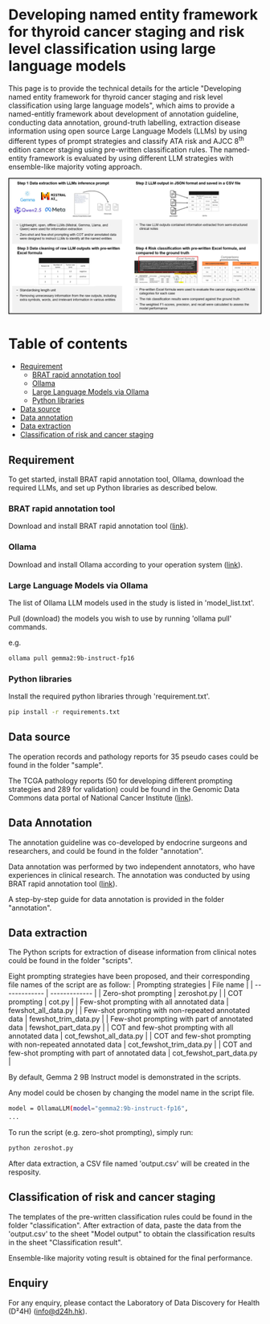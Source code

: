 # Developing named entity framework for thyroid cancer staging and risk level classification using large language models
This page is to provide the technical details for the article "Developing named entity framework for thyroid cancer staging and risk level classification using large language models", which aims to provide a named-entitly framework about development of annotation guideline, conducting data annotation, ground-truth labelling, extraction disease information using open source Large Language Models (LLMs) by using different types of prompt strategies and classify ATA risk and AJCC 8<sup>th</sup> edition cancer staging using pre-written classification rules. The named-entity framework is evaluated by using different LLM strategies with ensemble-like majority voting approach.

![alt text](image/flow.jpg)


# Table of contents
* [Requirement](#requirement)
  * [BRAT rapid annotation tool](#brat-rapid-annotation-tool)
  * [Ollama](#ollama)
  * [Large Language Models via Ollama](#large-language-models-via-ollama)
  * [Python libraries](#python-libraries)
* [Data source](#data-source)
* [Data annotation](#data-annotation)
* [Data extraction](#data-extraction)
* [Classification of risk and cancer staging](#classification-of-risk-and-cancer-staging)

## Requirement

To get started, install BRAT rapid annotation tool, Ollama, download the required LLMs, and set up Python libraries as described below.

### BRAT rapid annotation tool
Download and install BRAT rapid annotation tool (<a href="https://brat.nlplab.org/installation.html">link</a>).

### Ollama
Download and install Ollama according to your operation system (<a href="https://ollama.com/download">link</a>).

### Large Language Models via Ollama
The list of Ollama LLM models used in the study is listed in 'model_list.txt'.

Pull (download) the models you wish to use by running 'ollama pull' commands.

e.g.
```sh
ollama pull gemma2:9b-instruct-fp16
```


### Python libraries
Install the required python libraries through 'requirement.txt'.
```sh
pip install -r requirements.txt
```

## Data source
The operation records and pathology reports for 35 pseudo cases could be found in the folder "sample".

The TCGA pathology reports (50 for developing different prompting strategies and 289 for validation) could be found in the Genomic Data Commons data portal of National Cancer Institute (<a href="https://portal.gdc.cancer.gov/projects/TCGA-THCA">link</a>).

## Data Annotation
The annotation guideline was co-developed by endocrine surgeons and researchers, and could be found in the folder "annotation".

Data annotation was performed by two independent annotators, who have experiences in clinical research.
The annotation was conducted by using BRAT rapid annotation tool (<a href="https://brat.nlplab.org/">link</a>).

A step-by-step guide for data annotation is provided in the folder "annotation".

## Data extraction
The Python scripts for extraction of disease information from clinical notes could be found in the folder "scripts".

Eight prompting strategies have been proposed, and their corresponding file names of the script are as follow:
| Prompting strategies  | File name |
| ------------- | ------------- |
| Zero-shot prompting  | zeroshot.py  |
| COT prompting | cot.py |
| Few-shot prompting with all annotated data  | fewshot_all_data.py  |
| Few-shot prompting with non-repeated annotated data  | fewshot_trim_data.py  |
| Few-shot prompting with part of annotated data  | fewshot_part_data.py  |
| COT and few-shot prompting with all annotated data  | cot_fewshot_all_data.py  |
| COT and few-shot prompting with non-repeated annotated data  | cot_fewshot_trim_data.py  |
| COT and few-shot prompting with part of annotated data  | cot_fewshot_part_data.py  |

By default, Gemma 2 9B Instruct model is demonstrated in the scripts.

Any model could be chosen by changing the model name in the script file.
```sh
model = OllamaLLM(model="gemma2:9b-instruct-fp16",
...
```

To run the script (e.g. zero-shot prompting), simply run:
```sh
python zeroshot.py
```

After data extraction, a CSV file named 'output.csv' will be created in the resposity.

## Classification of risk and cancer staging
The templates of the pre-written classification rules could be found in the folder "classification".
After extraction of data, paste the data from the 'output.csv' to the sheet "Model output" to obtain the classification results in the sheet "Classification result".

Ensemble-like majority voting result is obtained for the final performance.

## Enquiry
For any enquiry, please contact the Laboratory of Data Discovery for Health (D²4H) (info@d24h.hk).
